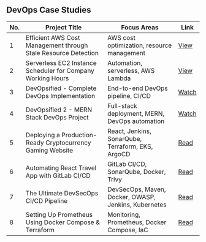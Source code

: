 ## DevOps Case Studies

| No. | Project Title | Focus Areas | Link |
|-----|--------------|-------------|------|
| 1 | Efficient AWS Cost Management through Stale Resource Detection | AWS cost optimization, resource management | [View](https://github.com/mathesh-me/aws-cost-optimization) |
| 2 | Serverless EC2 Instance Scheduler for Company Working Hours | Automation, serverless, AWS Lambda | [View](https://github.com/mathesh-me/serverless-ec2-scheduler) |
| 3 | DevOpsified - Complete DevOps Implementation | End-to-end DevOps pipeline, CI/CD | [Watch](https://www.youtube.com/watch?v=HGu9sgoHaJ0&t=1s) |
| 4 | DevOpsified 2 - MERN Stack DevOps Project | Full-stack deployment, MERN, DevOps automation | [Watch](https://www.youtube.com/watch?v=-AAcMNncCa4) |
| 5 | Deploying a Production-Ready Cryptocurrency Gaming Website | React, Jenkins, SonarQube, Terraform, EKS, ArgoCD | [Read](https://medium.com/@osenat.alonge/deploying-a-production-ready-cryptocurrency-gaming-website-a-full-stack-react-app-with-ci-cd-110f31a5d754) |
| 6 | Automating React Travel App with GitLab CI/CD | GitLab CI/CD, SonarQube, Docker, Trivy | [Read](https://medium.com/@osenat.alonge/automating-react-travel-app-with-gitlab-ci-cd-sonarqube-docker-trivy-and-deployed-to-222ef02fa46a) |
| 7 | The Ultimate DevSecOps CI/CD Pipeline | DevSecOps, Maven, Docker, OWASP, Jenkins, Kubernetes | [Read](https://medium.com/@osenat.alonge/the-ultimate-devsecops-ci-cd-pipeline-with-maven-docker-owaspy-trivy-jenkins-and-kubernetes-bc9c0d7d29bd) |
| 8 | Setting Up Prometheus Using Docker Compose & Terraform | Monitoring, Prometheus, Docker Compose, IaC | [Read](https://devopscube.com/setup-prometheus-using-docker/) |
